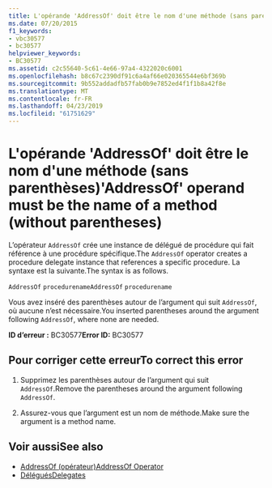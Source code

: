 ```yaml
---
title: L'opérande 'AddressOf' doit être le nom d'une méthode (sans parenthèses)
ms.date: 07/20/2015
f1_keywords:
- vbc30577
- bc30577
helpviewer_keywords:
- BC30577
ms.assetid: c2c55640-5c61-4e66-97a4-4322020c6001
ms.openlocfilehash: b8c67c2390df91c6a4af66e020365544e6bf369b
ms.sourcegitcommit: 9b552addadfb57fab0b9e7852ed4f1f1b8a42f8e
ms.translationtype: MT
ms.contentlocale: fr-FR
ms.lasthandoff: 04/23/2019
ms.locfileid: "61751629"
---
```

# <a name="addressof-operand-must-be-the-name-of-a-method-without-parentheses"></a><span data-ttu-id="203be-102">L'opérande 'AddressOf' doit être le nom d'une méthode (sans parenthèses)</span><span class="sxs-lookup"><span data-stu-id="203be-102">'AddressOf' operand must be the name of a method (without parentheses)</span></span>
<span data-ttu-id="203be-103">L’opérateur `AddressOf` crée une instance de délégué de procédure qui fait référence à une procédure spécifique.</span><span class="sxs-lookup"><span data-stu-id="203be-103">The `AddressOf` operator creates a procedure delegate instance that references a specific procedure.</span></span> <span data-ttu-id="203be-104">La syntaxe est la suivante.</span><span class="sxs-lookup"><span data-stu-id="203be-104">The syntax is as follows.</span></span>  
  
 <span data-ttu-id="203be-105">`AddressOf` `procedurename`</span><span class="sxs-lookup"><span data-stu-id="203be-105">`AddressOf` `procedurename`</span></span>  
  
 <span data-ttu-id="203be-106">Vous avez inséré des parenthèses autour de l’argument qui suit `AddressOf`, où aucune n’est nécessaire.</span><span class="sxs-lookup"><span data-stu-id="203be-106">You inserted parentheses around the argument following `AddressOf`, where none are needed.</span></span>  
  
 <span data-ttu-id="203be-107">**ID d’erreur :** BC30577</span><span class="sxs-lookup"><span data-stu-id="203be-107">**Error ID:** BC30577</span></span>  
  
## <a name="to-correct-this-error"></a><span data-ttu-id="203be-108">Pour corriger cette erreur</span><span class="sxs-lookup"><span data-stu-id="203be-108">To correct this error</span></span>  
  
1. <span data-ttu-id="203be-109">Supprimez les parenthèses autour de l’argument qui suit `AddressOf`.</span><span class="sxs-lookup"><span data-stu-id="203be-109">Remove the parentheses around the argument following `AddressOf`.</span></span>  
  
2. <span data-ttu-id="203be-110">Assurez-vous que l’argument est un nom de méthode.</span><span class="sxs-lookup"><span data-stu-id="203be-110">Make sure the argument is a method name.</span></span>  
  
## <a name="see-also"></a><span data-ttu-id="203be-111">Voir aussi</span><span class="sxs-lookup"><span data-stu-id="203be-111">See also</span></span>

- [<span data-ttu-id="203be-112">AddressOf (opérateur)</span><span class="sxs-lookup"><span data-stu-id="203be-112">AddressOf Operator</span></span>](../../../visual-basic/language-reference/operators/addressof-operator.md)
- [<span data-ttu-id="203be-113">Délégués</span><span class="sxs-lookup"><span data-stu-id="203be-113">Delegates</span></span>](../../../visual-basic/programming-guide/language-features/delegates/index.md)
